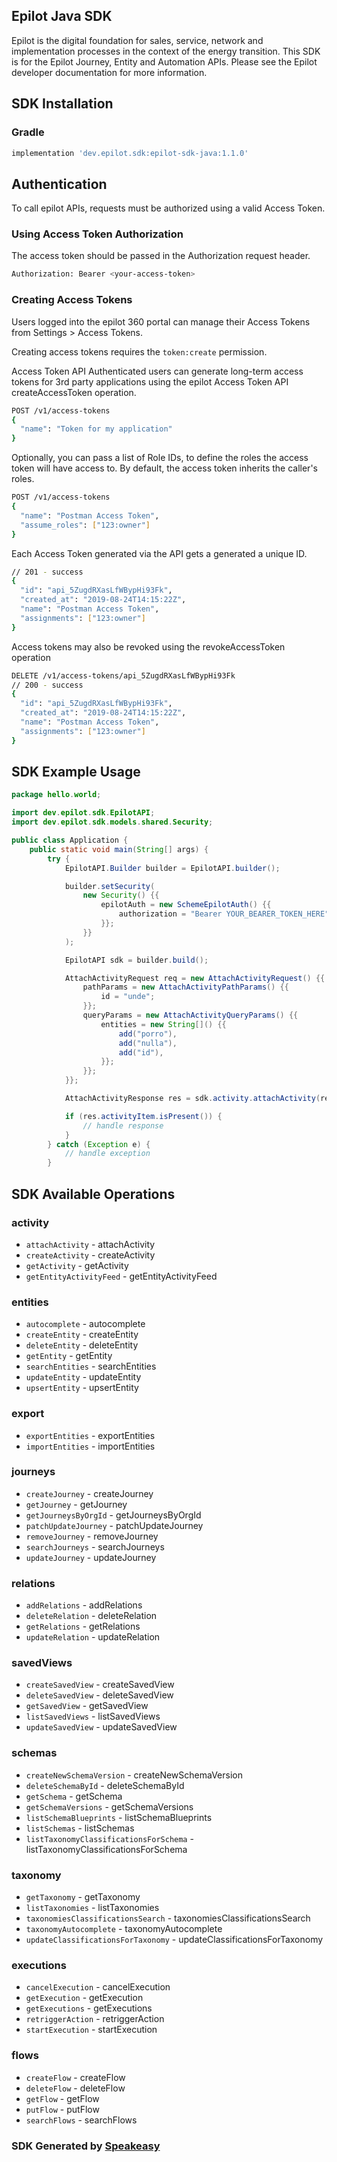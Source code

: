 ## Epilot Java SDK

Epilot is the digital foundation for sales, service, network and implementation processes in the context of the energy transition. This SDK is for the Epilot Journey, Entity and Automation APIs. Please see the Epilot developer documentation for more information.

<!-- Start SDK Installation -->
## SDK Installation

### Gradle

```groovy
implementation 'dev.epilot.sdk:epilot-sdk-java:1.1.0'
```
<!-- End SDK Installation -->

## Authentication

To call epilot APIs, requests must be authorized using a valid Access Token.

### Using Access Token Authorization
The access token should be passed in the Authorization request header.

```bash
Authorization: Bearer <your-access-token>
```

### Creating Access Tokens
Users logged into the epilot 360 portal can manage their Access Tokens from Settings > Access Tokens.

Creating access tokens requires the `token:create` permission.

Access Token API
Authenticated users can generate long-term access tokens for 3rd party applications using the epilot Access Token API createAccessToken operation.

```bash
POST /v1/access-tokens
{
  "name": "Token for my application"
}
```
Optionally, you can pass a list of Role IDs, to define the roles the access token will have access to. By default, the access token inherits the caller's roles.

```bash
POST /v1/access-tokens
{
  "name": "Postman Access Token",
  "assume_roles": ["123:owner"]
}
```
Each Access Token generated via the API gets a generated a unique ID.

```bash
// 201 - success
{
  "id": "api_5ZugdRXasLfWBypHi93Fk",
  "created_at": "2019-08-24T14:15:22Z",
  "name": "Postman Access Token",
  "assignments": ["123:owner"]
}
```
Access tokens may also be revoked using the revokeAccessToken operation
```bash
DELETE /v1/access-tokens/api_5ZugdRXasLfWBypHi93Fk
// 200 - success
{
  "id": "api_5ZugdRXasLfWBypHi93Fk",
  "created_at": "2019-08-24T14:15:22Z",
  "name": "Postman Access Token",
  "assignments": ["123:owner"]
}
```

## SDK Example Usage
<!-- Start SDK Example Usage -->
```java
package hello.world;

import dev.epilot.sdk.EpilotAPI;
import dev.epilot.sdk.models.shared.Security;

public class Application {
    public static void main(String[] args) {
        try {
            EpilotAPI.Builder builder = EpilotAPI.builder();

            builder.setSecurity(
                new Security() {{
                    epilotAuth = new SchemeEpilotAuth() {{
                        authorization = "Bearer YOUR_BEARER_TOKEN_HERE";
                    }};
                }}
            );

            EpilotAPI sdk = builder.build();

            AttachActivityRequest req = new AttachActivityRequest() {{
                pathParams = new AttachActivityPathParams() {{
                    id = "unde";
                }};
                queryParams = new AttachActivityQueryParams() {{
                    entities = new String[]() {{
                        add("porro"),
                        add("nulla"),
                        add("id"),
                    }};
                }};
            }};

            AttachActivityResponse res = sdk.activity.attachActivity(req);

            if (res.activityItem.isPresent()) {
                // handle response
            }
        } catch (Exception e) {
            // handle exception
        }
```
<!-- End SDK Example Usage -->

<!-- Start SDK Available Operations -->
## SDK Available Operations


### activity

* `attachActivity` - attachActivity
* `createActivity` - createActivity
* `getActivity` - getActivity
* `getEntityActivityFeed` - getEntityActivityFeed

### entities

* `autocomplete` - autocomplete
* `createEntity` - createEntity
* `deleteEntity` - deleteEntity
* `getEntity` - getEntity
* `searchEntities` - searchEntities
* `updateEntity` - updateEntity
* `upsertEntity` - upsertEntity

### export

* `exportEntities` - exportEntities
* `importEntities` - importEntities

### journeys

* `createJourney` - createJourney
* `getJourney` - getJourney
* `getJourneysByOrgId` - getJourneysByOrgId
* `patchUpdateJourney` - patchUpdateJourney
* `removeJourney` - removeJourney
* `searchJourneys` - searchJourneys
* `updateJourney` - updateJourney

### relations

* `addRelations` - addRelations
* `deleteRelation` - deleteRelation
* `getRelations` - getRelations
* `updateRelation` - updateRelation

### savedViews

* `createSavedView` - createSavedView
* `deleteSavedView` - deleteSavedView
* `getSavedView` - getSavedView
* `listSavedViews` - listSavedViews
* `updateSavedView` - updateSavedView

### schemas

* `createNewSchemaVersion` - createNewSchemaVersion
* `deleteSchemaById` - deleteSchemaById
* `getSchema` - getSchema
* `getSchemaVersions` - getSchemaVersions
* `listSchemaBlueprints` - listSchemaBlueprints
* `listSchemas` - listSchemas
* `listTaxonomyClassificationsForSchema` - listTaxonomyClassificationsForSchema

### taxonomy

* `getTaxonomy` - getTaxonomy
* `listTaxonomies` - listTaxonomies
* `taxonomiesClassificationsSearch` - taxonomiesClassificationsSearch
* `taxonomyAutocomplete` - taxonomyAutocomplete
* `updateClassificationsForTaxonomy` - updateClassificationsForTaxonomy

### executions

* `cancelExecution` - cancelExecution
* `getExecution` - getExecution
* `getExecutions` - getExecutions
* `retriggerAction` - retriggerAction
* `startExecution` - startExecution

### flows

* `createFlow` - createFlow
* `deleteFlow` - deleteFlow
* `getFlow` - getFlow
* `putFlow` - putFlow
* `searchFlows` - searchFlows
<!-- End SDK Available Operations -->

### SDK Generated by [Speakeasy](https://docs.speakeasyapi.dev/docs/using-speakeasy/client-sdks)
